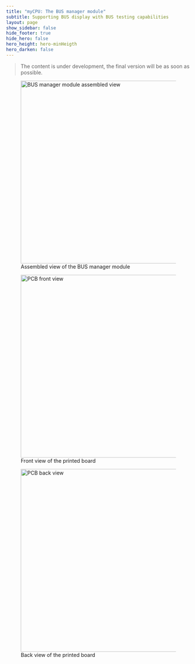 ```yaml
---
title: "myCPU: The BUS manager module"
subtitle: Supporting BUS display with BUS testing capabilities
layout: page
show_sidebar: false
hide_footer: true
hide_hero: false
hero_height: hero-minHeigth
hero_darken: false
---
```

> The content is under development, the final version will be as soon as possible.

<figure class="center">
    <img src="{{ site.baseurl }}/img/mycpu/modules/bus_manager/bus_manager_assembled_min.png" alt="BUS manager module assembled view" title="Assembled view of the BUS manager module" width="500px">
    <figcaption>Assembled view of the BUS manager module</figcaption>
</figure>
<figure class="center">
    <img src="{{ site.baseurl }}/img/mycpu/modules/bus_manager/bus_manager_clear_front_min.png" alt="PCB front view" title="Front view of the printed board" width="500px">
    <figcaption>Front view of the printed board</figcaption>
</figure>
<figure class="center">
    <img src="{{ site.baseurl }}/img/mycpu/modules/bus_manager/bus_manager_clear_back_min.png" alt="PCB back view" title="Back view of the printed board" width="500px">
    <figcaption>Back view of the printed board</figcaption>
</figure>
